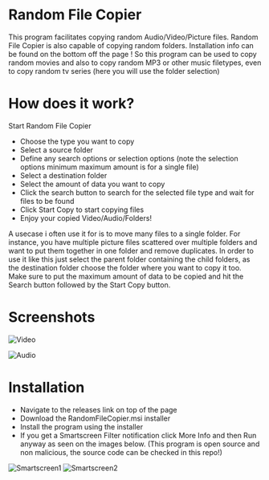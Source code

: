 # Random File Copier
This program facilitates copying random Audio/Video/Picture files. Random File Copier is also capable of copying random folders. Installation info can be found on the bottom off the page ! 
So this program can be used to copy random movies and also to copy random MP3 or other music filetypes, even to copy random tv series (here you will use the folder selection)

# How does it work?
Start Random File Copier
* Choose the type you want to copy
* Select a source folder
* Define any search options or selection options (note the selection options minimum maximum amount is for a single file)
* Select a destination folder
* Select the amount of data you want to copy
* Click the search button to search for the selected file type and wait for files to be found
* Click Start Copy to start copying files
* Enjoy your copied Video/Audio/Folders!

A usecase i often use it for is to move many files to a single folder. For instance, you have multiple picture files scattered over multiple folders and want to put them together in one folder and remove duplicates. In order to use it like this just select the parent folder containing the child folders, as the destination folder choose the folder where you want to copy it too. Make sure to put the maximum amount of data to be copied and hit the Search button followed by the Start Copy button.

# Screenshots
![Video](/../gh-pages/assets/application/Video.PNG?raw=true)

![Audio](/../gh-pages/assets/application/Audio.PNG?raw=true)

# Installation
* Navigate to the releases link on top of the page
* Download the RandomFileCopier.msi installer
* Install the program using the installer
* If you get a Smartscreen Filter notification click More Info and then Run anyway as seen on the images below. (This program is open source and non malicious, the source code can be checked in this repo!)

![Smartscreen1](/../gh-pages/assets/installation/Smartscreencutted.PNG?raw=true)
![Smartscreen2](/../gh-pages/assets/installation/Smartscreen2Cutted.PNG?raw=true)

